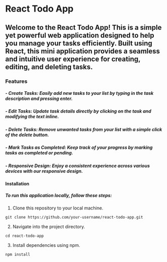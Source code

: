 
# React Todo App
## Welcome to the React Todo App! This is a simple yet powerful web application designed to help you manage your tasks efficiently. Built using React, this mini application provides a seamless and intuitive user experience for creating, editing, and deleting tasks.

### Features
##### - Create Tasks: Easily add new tasks to your list by typing in the task description and pressing enter.
##### - Edit Tasks: Update task details directly by clicking on the task and modifying the text inline.
##### - Delete Tasks: Remove unwanted tasks from your list with a simple click of the delete button.
##### - Mark Tasks as Completed: Keep track of your progress by marking tasks as completed or pending.
##### - Responsive Design: Enjoy a consistent experience across various devices with our responsive design.
#### Installation
##### To run this application locally, follow these steps:
1. Clone this repository to your local machine.
```
git clone https://github.com/your-username/react-todo-app.git
```
2. Navigate into the project directory.
```
cd react-todo-app
```
3. Install dependencies using npm.
```
npm install
```

